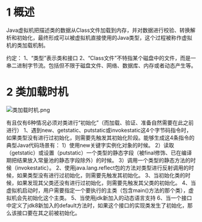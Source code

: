 # 1 概述

Java虚拟机把描述类的数据从Class文件加载到内存，并对数据进行校验、转换解析和初始化，最终形成可以被虚拟机直接使用的Java类型，这个过程被称作虚拟机的类加载机制。

约定： 
1、“类型”表示类和接口
2、“Class文件”不特指某个磁盘中的文件，而是一串二进制字节流。包括但不限于磁盘文件、网络、数据库、内存或者动态产生等。

# 2 类加载时机

![类加载时机.png](https://images-lu.oss-cn-shanghai.aliyuncs.com/4%29D05V%5DAT0870_78H7Z%5BF0N.png)



有且仅有6种情况必须对类进行“初始化”（而加载、验证、准备自然需要在此之前进行）
1、遇到new、getstatic、putstatic或invokestatic这4个字节码指令时，如果类型没有进行过初始化，则需要先触发其初始化阶段。能够生成这4条指令的典型Java代码场景有：
1）使用new关键字实例化对象的时候。
2）读取（getstatic）或设置（putstatic）一个类型的静态字段（被final修饰、已在编译期把结果放入常量池的静态字段除外）的时候。
3）调用一个类型的静态方法的时候（invokestatic）。
2、使用java.lang.reflect包的方法对类型进行反射调用的时候，如果类型没有进行过初始化，则需要先触发其初始化。
3、当初始化类的时候，如果发现其父类还没有进行过初始化，则需要先触发其父类的初始化。
4、当虚拟机启动时，用户需要指定一个要执行的主类（包含main()方法的那个类），虚拟机会先初始化这个主类。
5、当使用jdk新加入的动态语言支持
6、当一个接口中定义了jdk8新加入的default方法时，如果这个接口的实现类发生了初始化，那么该接口要在其之前被初始化。